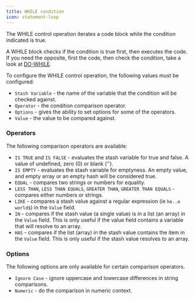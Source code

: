 ```yaml
---
title: WHILE condition
icon: statement-loop
---
```


The WHILE control operation iterates a code block while the condition indicated is true.

A WHILE block checks if the condition is true first, then executes the code. If you need the opposite, first the code,
then check the condition, take a look at [DO-WHILE](rules/palette/control/do-while).

To configure the WHILE control operation, the following values must be configured:

- `Stash Variable` - the name of the variable that the condition will be checked against.
- `Operator` - the condition comparison operator.
- `Options` - gives the ability to set options for some of the operators.
- `Value` - the value to be compared against.

### Operators

The following comparison operators are available:

- `IS TRUE` and `IS FALSE` - evaluates the stash variable for true and false. A value of undefined, zero (0) or blank ('').
- `IS EMPTY` - evaluates the stash variable for emptyness. An empty value, and empty array or an empty hash will be considered true.
- `EQUAL` - compares two strings or numbers for equality.
- `LESS THAN`, `LESS THAN EQUALS`, `GREATER THAN`, `GREATER THAN EQUALS` - compares either numbers or strings.
- `LIKE` - compares a stash value against a regular expression (ie `he..o world$`) in the `Value` field.
- `IN` - compares if the stash value (a single value) is in a list (an array) in the `Value` field. This is only useful
  if the value field contains a variable that will resolve to an array.
- `HAS` - compares if the list (array) in the stash value contains the item in the `Value` field. This is only useful if
  the stash value resolves to an array.

### Options

The following options are only available for certain comparison operators.

- `Ignore Case` - ignore uppercase and lowercase differences in string comparisons.
- `Numeric` - do the comparison in numeric context.

